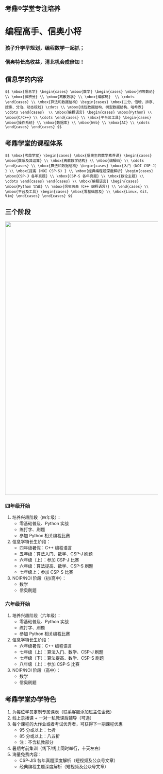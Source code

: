 ## 考鼎&reg;学堂专注培养

# <strong>编程高手、信奥小将</strong>

### 孩子升学早规划，编程数学一起抓；
### 信奥特长高收益，清北机会成倍加！

		
## 信息学的内容

`$$
\mbox{信息学}
\begin{cases}
  \mbox{数学}
  \begin{cases}
   \mbox{初等数论} \\
   \mbox{微积分} \\
   \mbox{离散数学} \\
   \mbox{编解码}  \\
   \cdots
  \end{cases} \\
  \mbox{算法和数据结构}
  \begin{cases}
   \mbox{二分、倍增、排序、搜索、分治、动态规划} \cdots \\
   \mbox{线性数据结构、树型数据结构、哈希表} \cdots
  \end{cases}  \\
  \mbox{编程语言}
  \begin{cases}
   \mbox{Python} \\
   \mbox{C/C++} \\
   \cdots
  \end{cases} \\
  \mbox{平台及工具}
  \begin{cases}
   \mbox{操作系统} \\
   \mbox{数据库} \\
   \mbox{Web} \\
   \mbox{AI} \\
   \cdots
  \end{cases}
\end{cases}
$$`

		
## 考鼎学堂的课程体系

`$$
\mbox{考鼎学堂}
\begin{cases}
  \mbox{信奥生的数学素养课}
  \begin{cases}
   \mbox{数系及其运算} \\
   \mbox{离散数学结构} \\
   \mbox{编解码} \\
   \cdots
  \end{cases} \\
  \mbox{算法和数据结构}
  \begin{cases}
   \mbox{入门 (NOI CSP-J) } \\
   \mbox{提高 (NOI CSP-S) } \\
   \mbox{经典编程题深度解析}
     \begin{cases}
      \mbox{CSP-J 各年真题} \\
      \mbox{CSP-S 各年真题} \\
      \mbox{数论主题} \\
      \cdots
     \end{cases}
  \end{cases} \\
  \mbox{编程语言}
  \begin{cases}
   \mbox{Python 实战} \\
   \mbox{信奥筑基（C++ 编程语言）} \\
  \end{cases} \\
  \mbox{平台及工具}
  \begin{cases}
   \mbox{零基础普及} \\
   \mbox{Linux、Git、Vim}
  \end{cases}
\end{cases}
$$`

		
## 三个阶段

<img style="height:900px;width:auto;" src="assets/noi-stages.svg" />

	
### 四年级开始

1. 培养兴趣阶段（四年级）：
   - 零基础普及、Python 实战
   - 练打字、刷题
   - 参加 Python 相关编程比赛
1. 信息学特长生阶段：
   - 四年级暑假：C++ 编程语言
   - 五年级：算法入门、数学、CSP-J 刷题
   - 六年级（上）：参加 CSP-J 比赛
   - 六年级：算法提高、数学、CSP-S 刷题
   - 七年级上：参加 CSP-S 比赛
1. NOIP/NOI 阶段（初/高中）：
   - 数学
   - 信奥刷题

	
### 六年级开始

1. 培养兴趣阶段（六年级）：
   - 零基础普及、Python 实战
   - 练打字、刷题
   - 参加 Python 相关编程比赛
1. 信息学特长生阶段：
   - 六年级暑假：C++ 编程语言
   - 七年级（上）：算法入门、数学、CSP-J 刷题
   - 七年级（下）：算法提高、数学、CSP-S 刷题
   - 八年级（上）：参加 CSP-S 比赛
1. NOIP/NOI 阶段（高中）：
   - 数学
   - 信奥刷题

		
## 考鼎学堂办学特色

1. 为每位学员定制专属课表（联系客服添加班主任企微）
1. 线上录播课 + 一对一私教课后辅导（可选）
1. 每个课程的大作业或者考试优秀者，可获得下一期课程优惠
    - 95 分或以上：七折
    - 85 分或以上：八五折
    - 注：不含私教部分
1. 暑期考前集训（线下/线上同时举行，十天左右）
1. 海量免费内容：
   - CSP-J/S 各年真题深度解析（短视频及公众号文章）
   - 经典编程主题深度解析（短视频及公众号文章）

